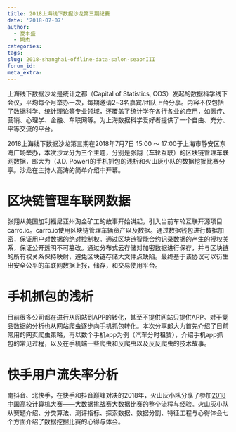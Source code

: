 ```yaml
---
title: 2018上海线下数据沙龙第三期纪要
date: '2018-07-07'
author: 
  - 夏丰盛
  - 姚杰
categories:
tags:
slug: 2018-shanghai-offline-data-salon-seaonIII
forum_id: 
meta_extra: 
---
```


上海线下数据沙龙是统计之都（Capital of Statistics, COS）发起的数据科学线下会议，平均每个月举办一次，每期邀请2~3名嘉宾/团队上台分享。内容不仅包括了数据科学、统计理论等专业领域，还覆盖了统计学在各行各业的应用，如医疗、营销、心理学、金融、车联网等。为上海数据科学爱好者提供了一个自由、充分、平等交流的平台。

2018上海线下数据沙龙第三期在2018年7月7日 15:00 ～ 17:00于上海市静安区东海广场举办，本次沙龙分为三个主题，分别是张翔（车轮互联）的区块链管理车联网数据，郎大为（J.D. Power)的手机抓包的浅析和火山灰小队的数据挖掘比赛分享。沙龙在主持人高涛的简单介绍中开幕。



# 区块链管理车联网数据

张翔从美国加利福尼亚州淘金矿工的故事开始讲起，引入当前车轮互联开源项目carro.io。carro.io使用区块链管理车辆资产以及数据。通过数据钱包进行数据加密，保证用户对数据的绝对控制权。通过区块链智能合约记录数据的产生的授权关系，保证公开透明不可篡改。通过分布式云存储对加密数据进行保存，并与区块链的所有权关系保持映射，避免区块链存储大文件点缺陷。最终基于该协议可以衍生出安全公平的车联网数据上报，储存，和交易使用平台。



# 手机抓包的浅析

目前很多公司都在进行从网站到APP的转化，甚至不提供网站只提供APP。对于竞品数据的分析也从网站爬虫逐步向手机抓包转化。本次分享郎大为首先介绍了目前常用的网页爬虫策略，再以数个手机app为例（汽车分时租赁），介绍手机app抓包的常见过程，以及在手机端一些爬虫和反爬虫以及反反爬虫的技术故事。



# 快手用户流失率分析

南抖音、北快手，在快手和抖音巅峰对决的2018年，火山灰小队分享了参加[2018中国高校计算机大赛——大数据挑战赛](https://www.kesci.com/apps/home/competition/5ab8c36a8643e33f5138cba4)大数据比赛的整个流程与经验。火山灰小队从赛题介绍、分类算法、测评指标、探索数据、数据分割、特征工程与心得体会七个方面介绍了数据挖掘比赛的心得与体会。



